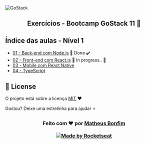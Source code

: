 <img alt="GoStack" src="https://storage.googleapis.com/golden-wind/bootcamp-gostack/header-desafios.png" />

<h2 align="center">
  Exercícios - Bootcamp GoStack 11 🚀
</h2>

## Índice das aulas - Nível 1

- [01 - Back-end com Node.js](https://github.com/matheusfbonfim/bootcamp-gostack11-exercicios/tree/master/nivel-1/backend-node) 🚀 Done :heavy_check_mark: 
- [02 - Front-end com React.js]() :construction: In progress.. :construction:
- [03 - Mobile com React Native]()
- [04 - TypeScript]() 

## :memo: License

O projeto está sobre a licença [MIT](./LICENSE) ❤️ 

Gostou? Deixe uma estrelinha para ajudar ⭐

<!-- Mensagem final -->
<h3 align="center">
Feito com ❤️ por <a href="https://www.linkedin.com/in/matheus-bonfim-448667169/">Matheus Bonfim</a>
<br><br>
<a href="https://rocketseat.com.br">
  <img alt="Made by Rocketseat" src="https://img.shields.io/badge/made%20by-Rocketseat-%237519C1">
</a>
</h3>
</h3>
